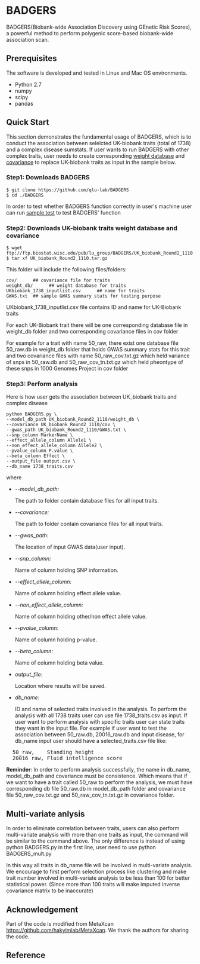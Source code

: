 # BADGERS

BADGERS(Biobank-wide Association Discovery using GEnetic Risk Scores), a powerful method to perform polygenic score-based biobank-wide association scan.

## Prerequisites

The software is developed and tested in Linux and Mac OS environments.
- Python 2.7
- numpy
- scipy
- pandas

## Quick Start 

This section demonstrates the fundamental usage of BADGERS, which is to conduct the association between selelcted UK-biobank traits (total of 1738) and a complex disease sumstats. If user wants to run BADGERS with other complex traits, user needs to create corresponding [weight database](https://github.com/qlu-lab/BADGERS/wiki/Create-db-files) and [covariance](https://github.com/qlu-lab/BADGERS/wiki/Create-covariance-file) to replace UK-biobank traits as input in the sample below. 
### Step1: Downloads BADGERS

```
$ git clone https://github.com/qlu-lab/BADGERS
$ cd ./BADGERS
```
In order to test whether BADGERS function correctly in user's machine user can run [sample test](https://github.com/qlu-lab/BADGERS/wiki/Sample-test) to test BADGERS' function

### Step2: Downloads UK-biobank traits weight database and covariance
```
$ wget ftp://ftp.biostat.wisc.edu/pub/lu_group/BADGERS/UK_biobank_Round2_1110.tar.gz
$ tar xf UK_biobank_Round2_1110.tar.gz
```
This folder will include the following files/folders:
```
cov/      ## covariance file for traits
weight_db/      ## weight database for traits
UKbiobank_1738_inputlist.csv      ## name for traits
GWAS.txt  ## sample GWAS summary stats for testing purpose
```
UKbiobank_1738_inputlist.csv file contains ID and name for UK-Biobank traits

For each UK-Biobank trait there will be one corresponding database file in weight_db folder and two corresponding covariance files in cov folder

For example for a trait with name 50_raw, there exist one database file 50_raw.db in weight_db folder that holds GWAS summary stats for this trait and two covariance files with name 50_raw_cov.txt.gz which held variance of snps in 50_raw.db and 50_raw_cov_tn.txt.gz which held pheontype of these snps in 1000 Genomes Project in cov folder


### Step3: Perform analysis

Here is how user gets the association between UK_biobank traits and complex disease

```
python BADGERS.py \
--model_db_path UK_biobank_Round2_1110/weight_db \
--covariance UK_biobank_Round2_1110/cov \
--gwas_path UK_biobank_Round2_1110/GWAS.txt \
--snp_column MarkerName \
--effect_allele_column Allele1 \
--non_effect_allele_column Allele2 \
--pvalue_column P.value \
--beta_column Effect \
--output_file output.csv \
--db_name 1738_traits.csv 
```
where
- *--model_db_path:*

    The path to folder contain database files for all input traits.

- *--covariance:*

    The path to folder contain covariance files for all input traits.

- *--gwas_path:*

    The location of input GWAS data(user input).

- *--snp_column:*

    Name of column holding SNP information.

- *--effect_allele_column:*

    Name of column holding effect allele value.

- *--non_effect_allele_column:*

    Name of column holding other/non effect allele value.

- *--pvalue_column:*

    Name of column holding p-value.

- *--beta_column:*

    Name of column holding beta value.

- *output_file:*

    Location where results will be saved.

- *db_name:*

    ID and name of selected traits involved in the analysis. To perform the analysis with all 1738 traits user can use file 1738_traits.csv as input. If user want to perform analysis with specific traits user can state traits they want in the input file. For example if user want to test the association between 50_raw.db, 20016_raw.db and input disease, for db_name input user should have a selected_traits.csv file like:
<pre>
  50_raw,    Standing height
  20016_raw, Fluid intelligence score
</pre>

**Reminder**: In order to perform analysis successfully, the name in db_name, model_db_path and covariance must be consistence. Which means that if we want to have a trait called 50_raw to perform the analysis, we must have corresponding db file 50_raw.db in model_db_path folder and covariance file 50_raw_cov.txt.gz and 50_raw_cov_tn.txt.gz in covariance folder.

## Multi-variate anlysis

In order to eliminate correlation between traits, users can also perform multi-variate analysis with more than one traits as input, the command will be similar to the command above. The only difference is instead of using python BADGERS.py in the first line, user need to use python BADGERS_mult.py

In this way all traits in db_name file will be involved in multi-variate analysis. We encourage to first perform selection process like clustering and make trait number involved in multi-variate analysis to be less than 100 for better statistical power. (Since more than 100 traits will make imputed inverse covariance matrix to be inaccurate)

## Acknowledgement
Part of the code is modified from MetaXcan https://github.com/hakyimlab/MetaXcan. We thank the authors for sharing the code.

## Reference
